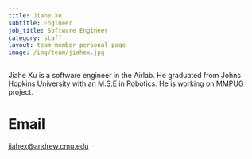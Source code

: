```yaml
---
title: Jiahe Xu
subtitle: Engineer
job_title: Software Engineer
category: staff
layout: team_member_personal_page
image: /img/team/jiahex.jpg
---
```


Jiahe Xu is a software engineer in the Airlab. He graduated from Johns Hopkins University with an M.S.E in Robotics. He is working on MMPUG project.

# Email #
jiahex@andrew.cmu.edu


